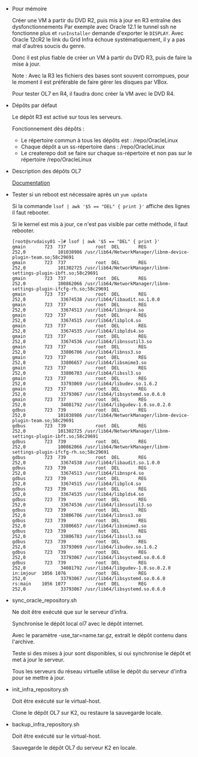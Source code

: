 * Pour mémoire

	Créer une VM à partir du DVD R2, puis mis à jour en R3 entraîne des
	dysfonctionnements Par exemple avec Oracle 12.1 le tunnel ssh ne fonctionne
	plus et `runInstaller` demande d'exporter le `DISPLAY`.
	Avec Oracle 12cR2 le link du Grid Infra échoue systématiquement, il y a pas
	mal	d'autres soucis du genre.

	Donc il est plus fiable de créer un VM à partir du DVD R3, puis de faire la
	mise à jour.

	Note : Avec la R3 les fichiers des bases sont souvent corrompues, pour le
	moment il est préférable de faire gérer les disques par VBox.

	Pour tester OL7 en R4, il faudra donc créer la VM avec le DVD R4.

* Dépôts par défaut

	Le dépôt R3 est activé sur tous les serveurs.

	Fonctionnement dès dépôts :
	* Le répertoire commun à tous les dépôts est : /repo/OracleLinux
	* Chaque dépôt a un ss-répertoire dans : /repo/OracleLinux
	* Le createrepo doit se faire sur chaque ss-répertoire et non pas sur le
	répertoire /repo/OracleLinux

* Description des dépôts OL7

	[Documentation](https://docs.oracle.com/cd/E52668_01/E60259/html/ol7-install.html)

* Tester si un reboot est nécessaire après un `yum update`

	Si la commande `lsof | awk '$5 == "DEL" { print }'` affiche des lignes il faut
	rebooter.

	Si le kernel est mis à jour, ce n'est pas visible par cette méthode, il faut
	rebooter.

	```
	[root@srvdaisy01 ~]# lsof | awk '$5 == "DEL" { print }'
	gmain       723  737           root  DEL       REG              252,0            101038986 /usr/lib64/NetworkManager/libnm-device-plugin-team.so;58c29691
	gmain       723  737           root  DEL       REG              252,0            101302725 /usr/lib64/NetworkManager/libnm-settings-plugin-ibft.so;58c29691
	gmain       723  737           root  DEL       REG              252,0            100862066 /usr/lib64/NetworkManager/libnm-settings-plugin-ifcfg-rh.so;58c29691
	gmain       723  737           root  DEL       REG              252,0             33674538 /usr/lib64/libaudit.so.1.0.0
	gmain       723  737           root  DEL       REG              252,0             33674513 /usr/lib64/libnspr4.so
	gmain       723  737           root  DEL       REG              252,0             33674515 /usr/lib64/libplc4.so
	gmain       723  737           root  DEL       REG              252,0             33674535 /usr/lib64/libplds4.so
	gmain       723  737           root  DEL       REG              252,0             33674536 /usr/lib64/libnssutil3.so
	gmain       723  737           root  DEL       REG              252,0             33806706 /usr/lib64/libnss3.so
	gmain       723  737           root  DEL       REG              252,0             33806657 /usr/lib64/libsmime3.so
	gmain       723  737           root  DEL       REG              252,0             33806783 /usr/lib64/libssl3.so
	gmain       723  737           root  DEL       REG              252,0             33793069 /usr/lib64/libudev.so.1.6.2
	gmain       723  737           root  DEL       REG              252,0             33793067 /usr/lib64/libsystemd.so.0.6.0
	gmain       723  737           root  DEL       REG              252,0             34081792 /usr/lib64/libgudev-1.0.so.0.2.0
	gdbus       723  739           root  DEL       REG              252,0            101038986 /usr/lib64/NetworkManager/libnm-device-plugin-team.so;58c29691
	gdbus       723  739           root  DEL       REG              252,0            101302725 /usr/lib64/NetworkManager/libnm-settings-plugin-ibft.so;58c29691
	gdbus       723  739           root  DEL       REG              252,0            100862066 /usr/lib64/NetworkManager/libnm-settings-plugin-ifcfg-rh.so;58c29691
	gdbus       723  739           root  DEL       REG              252,0             33674538 /usr/lib64/libaudit.so.1.0.0
	gdbus       723  739           root  DEL       REG              252,0             33674513 /usr/lib64/libnspr4.so
	gdbus       723  739           root  DEL       REG              252,0             33674515 /usr/lib64/libplc4.so
	gdbus       723  739           root  DEL       REG              252,0             33674535 /usr/lib64/libplds4.so
	gdbus       723  739           root  DEL       REG              252,0             33674536 /usr/lib64/libnssutil3.so
	gdbus       723  739           root  DEL       REG              252,0             33806706 /usr/lib64/libnss3.so
	gdbus       723  739           root  DEL       REG              252,0             33806657 /usr/lib64/libsmime3.so
	gdbus       723  739           root  DEL       REG              252,0             33806783 /usr/lib64/libssl3.so
	gdbus       723  739           root  DEL       REG              252,0             33793069 /usr/lib64/libudev.so.1.6.2
	gdbus       723  739           root  DEL       REG              252,0             33793067 /usr/lib64/libsystemd.so.0.6.0
	gdbus       723  739           root  DEL       REG              252,0             34081792 /usr/lib64/libgudev-1.0.so.0.2.0
	in:imjour  1056 1076           root  DEL       REG              252,0             33793067 /usr/lib64/libsystemd.so.0.6.0
	rs:main    1056 1077           root  DEL       REG              252,0             33793067 /usr/lib64/libsystemd.so.0.6.0
	```
* sync_oracle_repository.sh

	Ne doit être exécuté que sur le serveur d'infra.

	Synchronise le dépôt local ol7 avec le dépôt internet.

	Avec le paramètre -use_tar=name.tar.gz, extrait le dépôt contenu dans l'archive.

	Teste si des mises à jour sont disponibles, si oui synchronise le dépôt et
	met à jour le serveur.

	Tous les serveurs du réseau virtuelle utilise le dépôt du serveur d'infra
	pour se mettre à jour.

* init_infra_repository.sh

	Doit être exécuté sur le virtual-host.

	Clone le dépôt OL7 sur K2, ou restaure la sauvegarde locale.

* backup_infra_repository.sh

	Doit être exécuté sur le virtual-host.

	Sauvegarde le dépôt OL7 du serveur K2 en locale.

